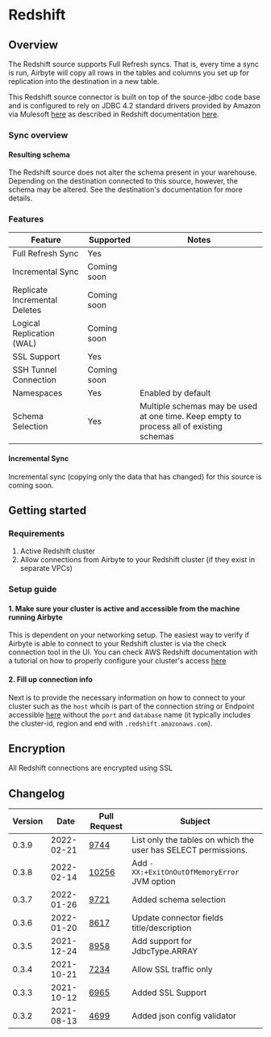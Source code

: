 # Redshift

## Overview

The Redshift source supports Full Refresh syncs. That is, every time a sync is run, Airbyte will copy all rows in the tables and columns you set up for replication into the destination in a new table.

This Redshift source connector is built on top of the source-jdbc code base and is configured to rely on JDBC 4.2 standard drivers provided by Amazon via Mulesoft [here](https://mvnrepository.com/artifact/com.amazon.redshift/redshift-jdbc42) as described in Redshift documentation [here](https://docs.aws.amazon.com/redshift/latest/mgmt/jdbc20-install.html).

### Sync overview

#### Resulting schema

The Redshift source does not alter the schema present in your warehouse. Depending on the destination connected to this source, however, the schema may be altered. See the destination's documentation for more details.

### Features

| Feature                       | Supported   | Notes                                                                                   |
| ----------------------------- | ----------- | --------------------------------------------------------------------------------------- |
| Full Refresh Sync             | Yes         |                                                                                         |
| Incremental Sync              | Coming soon |                                                                                         |
| Replicate Incremental Deletes | Coming soon |                                                                                         |
| Logical Replication (WAL)     | Coming soon |                                                                                         |
| SSL Support                   | Yes         |                                                                                         |
| SSH Tunnel Connection         | Coming soon |                                                                                         |
| Namespaces                    | Yes         | Enabled by default                                                                      |
| Schema Selection              | Yes         | Multiple schemas may be used at one time. Keep empty to process all of existing schemas |

#### Incremental Sync

Incremental sync (copying only the data that has changed) for this source is coming soon.

## Getting started

### Requirements

1. Active Redshift cluster
2. Allow connections from Airbyte to your Redshift cluster (if they exist in separate VPCs)

### Setup guide

#### 1. Make sure your cluster is active and accessible from the machine running Airbyte

This is dependent on your networking setup. The easiest way to verify if Airbyte is able to connect to your Redshift cluster is via the check connection tool in the UI. You can check AWS Redshift documentation with a tutorial on how to properly configure your cluster's access [here](https://docs.aws.amazon.com/redshift/latest/gsg/rs-gsg-authorize-cluster-access.html)

#### 2. Fill up connection info

Next is to provide the necessary information on how to connect to your cluster such as the `host` whcih is part of the connection string or Endpoint accessible [here](https://docs.aws.amazon.com/redshift/latest/gsg/rs-gsg-connect-to-cluster.html#rs-gsg-how-to-get-connection-string) without the `port` and `database` name (it typically includes the cluster-id, region and end with `.redshift.amazonaws.com`).

## Encryption

All Redshift connections are encrypted using SSL

## Changelog

| Version | Date       | Pull Request                                             | Subject                                                        |
| ------- | ---------- | -------------------------------------------------------- | -------------------------------------------------------------- |
| 0.3.9   | 2022-02-21 | [9744](https://github.com/airbytehq/airbyte/pull/9744)   | List only the tables on which the user has SELECT permissions. |
| 0.3.8   | 2022-02-14 | [10256](https://github.com/airbytehq/airbyte/pull/10256) | Add `-XX:+ExitOnOutOfMemoryError` JVM option                   |
| 0.3.7   | 2022-01-26 | [9721](https://github.com/airbytehq/airbyte/pull/9721)   | Added schema selection                                         |
| 0.3.6   | 2022-01-20 | [8617](https://github.com/airbytehq/airbyte/pull/8617)   | Update connector fields title/description                      |
| 0.3.5   | 2021-12-24 | [8958](https://github.com/airbytehq/airbyte/pull/8958)   | Add support for JdbcType.ARRAY                                 |
| 0.3.4   | 2021-10-21 | [7234](https://github.com/airbytehq/airbyte/pull/7234)   | Allow SSL traffic only                                         |
| 0.3.3   | 2021-10-12 | [6965](https://github.com/airbytehq/airbyte/pull/6965)   | Added SSL Support                                              |
| 0.3.2   | 2021-08-13 | [4699](https://github.com/airbytehq/airbyte/pull/4699)   | Added json config validator                                    |

